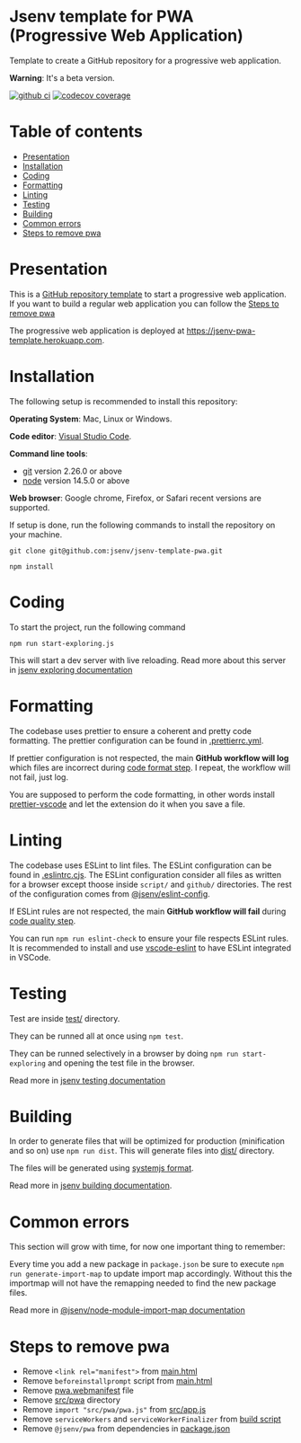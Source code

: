 # Jsenv template for PWA (Progressive Web Application)

Template to create a GitHub repository for a progressive web application.

**Warning**: It's a beta version.

[![github ci](https://github.com/jsenv/jsenv-template-pwa/workflows/ci/badge.svg)](https://github.com/jsenv/jsenv-template-pwa/actions?workflow=ci)
[![codecov coverage](https://codecov.io/gh/jsenv/jsenv-template-pwa/branch/master/graph/badge.svg)](https://codecov.io/gh/jsenv/jsenv-template-pwa)

# Table of contents

- [Presentation](#Presentation)
- [Installation](#Installation)
- [Coding](#Coding)
- [Formatting](#Formatting)
- [Linting](#Linting)
- [Testing](#Testing)
- [Building](#Building)
- [Common errors](#Common-errors)
- [Steps to remove pwa](#steps-to-remove-pwa)

# Presentation

This is a [GitHub repository template](https://docs.github.com/en/github-ae@latest/github/creating-cloning-and-archiving-repositories/creating-a-repository-from-a-template#creating-a-repository-from-a-template) to start a progressive web application. If you want to build a regular web application you can follow the [Steps to remove pwa](#Steps-to-remove-pwa)

The progressive web application is deployed at https://jsenv-pwa-template.herokuapp.com.

# Installation

The following setup is recommended to install this repository:

**Operating System**: Mac, Linux or Windows.

**Code editor**: [Visual Studio Code](https://code.visualstudio.com/).

**Command line tools**:

- [git](https://git-scm.com/) version 2.26.0 or above
- [node](https://nodejs.org/en/) version 14.5.0 or above

**Web browser**: Google chrome, Firefox, or Safari recent versions are supported.

If setup is done, run the following commands to install the repository on your machine.

```console
git clone git@github.com:jsenv/jsenv-template-pwa.git
```

```console
npm install
```

# Coding

To start the project, run the following command

```console
npm run start-exploring.js
```

This will start a dev server with live reloading. Read more about this server in [jsenv exploring documentation](https://github.com/jsenv/jsenv-core#exploring)

# Formatting

The codebase uses prettier to ensure a coherent and pretty code formatting. The prettier configuration can be found in [.prettierrc.yml](./.prettierrc.yml).

If prettier configuration is not respected, the main **GitHub workflow will log** which files are incorrect during [code format step](./.github/workflows/ci.yml#L33). I repeat, the workflow will not fail, just log.

You are supposed to perform the code formatting, in other words install [prettier-vscode](https://marketplace.visualstudio.com/items?itemName=esbenp.prettier-vscode) and let the extension do it when you save a file.

# Linting

The codebase uses ESLint to lint files. The ESLint configuration can be found in [.eslintrc.cjs](./.eslintrc.cjs). The ESLint configuration consider all files as written for a browser except thoose inside `script/` and `github/` directories. The rest of the configuration comes from [@jsenv/eslint-config](https://github.com/jsenv/jsenv-eslint-config#eslint-config).

If ESLint rules are not respected, the main **GitHub workflow will fail** during [code quality step](./.github/workflows/ci.yml#L31).

You can run `npm run eslint-check` to ensure your file respects ESLint rules. It is recommended to install and use [vscode-eslint](https://marketplace.visualstudio.com/items?itemName=dbaeumer.vscode-eslint) to have ESLint integrated in VSCode.

# Testing

Test are inside [test/](./test/) directory.

They can be runned all at once using `npm test`.

They can be runned selectively in a browser by doing `npm run start-exploring` and opening the test file in the browser.

Read more in [jsenv testing documentation](https://github.com/jsenv/jsenv-core#testing)

# Building

In order to generate files that will be optimized for production (minification and so on) use `npm run dist`. This will generate files into [dist/](./dist/) directory.

The files will be generated using [systemjs format](https://github.com/systemjs/systemjs).

Read more in [jsenv building documentation](https://github.com/jsenv/jsenv-core#building).

# Common errors

This section will grow with time, for now one important thing to remember:

Every time you add a new package in `package.json` be sure to execute `npm run generate-import-map` to update import map accordingly. Without this the importmap will not have the remapping needed to find the new package files.

Read more in [@jsenv/node-module-import-map documentation](https://github.com/jsenv/jsenv-node-module-import-map#presentation)

# Steps to remove pwa

- Remove `<link rel="manifest">` from [main.html](./main.html#L8)
- Remove `beforeinstallprompt` script from [main.html](./main.html#L210)
- Remove [pwa.webmanifest](./pwa.webmanifest) file
- Remove [src/pwa](./src/pwa) directory
- Remove `import "src/pwa/pwa.js"` from [src/app.js](./src/app.js)
- Remove `serviceWorkers` and `serviceWorkerFinalizer` from [build script](./script/generate-systemjs-build/generate-systemjs-build.js)
- Remove `@jsenv/pwa` from dependencies in [package.json](./package.json#L52)
